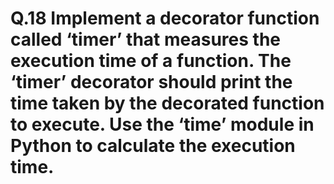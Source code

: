 <h1>
  
Q.18  Implement a decorator function called ‘timer’ that measures the execution time of a function. The ‘timer’ decorator should print the time taken by the decorated function to execute. Use the ‘time’ module in Python to calculate the execution time.
</h1>
